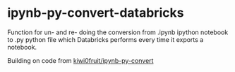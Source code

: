 # ipynb-py-convert-databricks
Function for un- and re- doing the conversion from .ipynb ipython notebook to .py python file which Databricks performs every time it exports a notebook.

Building on code from [kiwi0fruit/ipynb-py-convert](https://github.com/kiwi0fruit/ipynb-py-convert)
